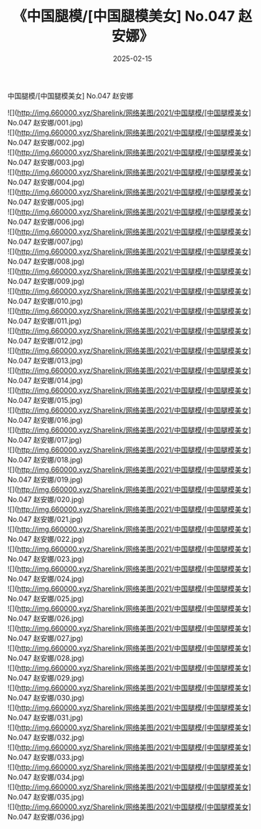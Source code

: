 ﻿---
layout: post
title:  《中国腿模/[中国腿模美女] No.047 赵安娜》
date:   2025-02-15
img: http://img.660000.xyz/Sharelink/网络美图/2021/中国腿模/[中国腿模美女] No.047 赵安娜/000.jpg
categories: [美女, 清纯, 唯美]
---

中国腿模/[中国腿模美女] No.047 赵安娜

 ![](http://img.660000.xyz/Sharelink/网络美图/2021/中国腿模/[中国腿模美女] No.047 赵安娜/001.jpg) <br>![](http://img.660000.xyz/Sharelink/网络美图/2021/中国腿模/[中国腿模美女] No.047 赵安娜/002.jpg) <br>![](http://img.660000.xyz/Sharelink/网络美图/2021/中国腿模/[中国腿模美女] No.047 赵安娜/003.jpg) <br>![](http://img.660000.xyz/Sharelink/网络美图/2021/中国腿模/[中国腿模美女] No.047 赵安娜/004.jpg) <br>![](http://img.660000.xyz/Sharelink/网络美图/2021/中国腿模/[中国腿模美女] No.047 赵安娜/005.jpg) <br>![](http://img.660000.xyz/Sharelink/网络美图/2021/中国腿模/[中国腿模美女] No.047 赵安娜/006.jpg) <br>![](http://img.660000.xyz/Sharelink/网络美图/2021/中国腿模/[中国腿模美女] No.047 赵安娜/007.jpg) <br>![](http://img.660000.xyz/Sharelink/网络美图/2021/中国腿模/[中国腿模美女] No.047 赵安娜/008.jpg) <br>![](http://img.660000.xyz/Sharelink/网络美图/2021/中国腿模/[中国腿模美女] No.047 赵安娜/009.jpg) <br>![](http://img.660000.xyz/Sharelink/网络美图/2021/中国腿模/[中国腿模美女] No.047 赵安娜/010.jpg) <br>![](http://img.660000.xyz/Sharelink/网络美图/2021/中国腿模/[中国腿模美女] No.047 赵安娜/011.jpg) <br>![](http://img.660000.xyz/Sharelink/网络美图/2021/中国腿模/[中国腿模美女] No.047 赵安娜/012.jpg) <br>![](http://img.660000.xyz/Sharelink/网络美图/2021/中国腿模/[中国腿模美女] No.047 赵安娜/013.jpg) <br>![](http://img.660000.xyz/Sharelink/网络美图/2021/中国腿模/[中国腿模美女] No.047 赵安娜/014.jpg) <br>![](http://img.660000.xyz/Sharelink/网络美图/2021/中国腿模/[中国腿模美女] No.047 赵安娜/015.jpg) <br>![](http://img.660000.xyz/Sharelink/网络美图/2021/中国腿模/[中国腿模美女] No.047 赵安娜/016.jpg) <br>![](http://img.660000.xyz/Sharelink/网络美图/2021/中国腿模/[中国腿模美女] No.047 赵安娜/017.jpg) <br>![](http://img.660000.xyz/Sharelink/网络美图/2021/中国腿模/[中国腿模美女] No.047 赵安娜/018.jpg) <br>![](http://img.660000.xyz/Sharelink/网络美图/2021/中国腿模/[中国腿模美女] No.047 赵安娜/019.jpg) <br>![](http://img.660000.xyz/Sharelink/网络美图/2021/中国腿模/[中国腿模美女] No.047 赵安娜/020.jpg) <br>![](http://img.660000.xyz/Sharelink/网络美图/2021/中国腿模/[中国腿模美女] No.047 赵安娜/021.jpg) <br>![](http://img.660000.xyz/Sharelink/网络美图/2021/中国腿模/[中国腿模美女] No.047 赵安娜/022.jpg) <br>![](http://img.660000.xyz/Sharelink/网络美图/2021/中国腿模/[中国腿模美女] No.047 赵安娜/023.jpg) <br>![](http://img.660000.xyz/Sharelink/网络美图/2021/中国腿模/[中国腿模美女] No.047 赵安娜/024.jpg) <br>![](http://img.660000.xyz/Sharelink/网络美图/2021/中国腿模/[中国腿模美女] No.047 赵安娜/025.jpg) <br>![](http://img.660000.xyz/Sharelink/网络美图/2021/中国腿模/[中国腿模美女] No.047 赵安娜/026.jpg) <br>![](http://img.660000.xyz/Sharelink/网络美图/2021/中国腿模/[中国腿模美女] No.047 赵安娜/027.jpg) <br>![](http://img.660000.xyz/Sharelink/网络美图/2021/中国腿模/[中国腿模美女] No.047 赵安娜/028.jpg) <br>![](http://img.660000.xyz/Sharelink/网络美图/2021/中国腿模/[中国腿模美女] No.047 赵安娜/029.jpg) <br>![](http://img.660000.xyz/Sharelink/网络美图/2021/中国腿模/[中国腿模美女] No.047 赵安娜/030.jpg) <br>![](http://img.660000.xyz/Sharelink/网络美图/2021/中国腿模/[中国腿模美女] No.047 赵安娜/031.jpg) <br>![](http://img.660000.xyz/Sharelink/网络美图/2021/中国腿模/[中国腿模美女] No.047 赵安娜/032.jpg) <br>![](http://img.660000.xyz/Sharelink/网络美图/2021/中国腿模/[中国腿模美女] No.047 赵安娜/033.jpg) <br>![](http://img.660000.xyz/Sharelink/网络美图/2021/中国腿模/[中国腿模美女] No.047 赵安娜/034.jpg) <br>![](http://img.660000.xyz/Sharelink/网络美图/2021/中国腿模/[中国腿模美女] No.047 赵安娜/035.jpg) <br>![](http://img.660000.xyz/Sharelink/网络美图/2021/中国腿模/[中国腿模美女] No.047 赵安娜/036.jpg) <br>